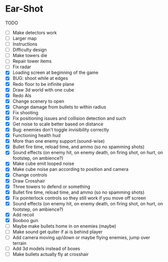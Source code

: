 Ear-Shot	
============

TODO

- [ ] Make detectors work
- [ ] Larger map
- [ ] Instructions
- [ ] Difficulty design
- [ ] Make towers die
- [ ] Repair tower items
- [ ] Fix radar
- [X] Loading screen at beginning of the game
- [X] BUG: shoot while at edges
- [X] Redo floor to be infinite plane
- [X] Draw 3d world with one cube
- [X] Redo AIs
- [X] Change scenery to open
- [X] Change damage from bullets to within radius
- [X] Fix shooting
- [X] Fix positioning issues and collision detection and such
- [X] Get noise to scale better based on distance
- [X] Bug: enemies don't toggle invisibility correctly
- [X] Functioning health hud
- [X] More than one enemy support (sound-wise)
- [X] Bullet fire time, reload time, and ammo (so no spamming shots)
- [X] Sound effects (on enemy hit, on enemy death, on firing shot, on hurt, on footstep, on ambience?)
- [X] Make cube emit looped noise
- [X] Make cube noise pan according to position and camera
- [X] Change controls
- [X] Draw Crosshair
- [X] Three towers to defend or something
- [X] Bullet fire time, reload time, and ammo (so no spamming shots)
- [X] Fix pointerlock controls so they still work if you move off screen
- [X] Sound effects (on enemy hit, on enemy death, on firing shot, on hurt, on footstep, on ambience?)
- [X] Add recoil
- [X] Booboo gun
- [ ] Maybe make bullets home in on enemies (maybe)
- [ ] Make sound get quiter if ai is behind player
- [ ] Add camera moving up/down or maybe flying enemies, jump over terrain
- [ ] Add 3d models instead of boxes
- [ ] Make bullets actually fly at crosshair
